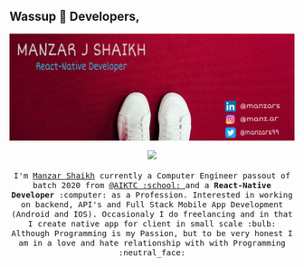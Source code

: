 ## Wassup :wave: Developers,

![Back Ground](https://raw.githubusercontent.com/manzars/manzars/master/img/background.jpg)

<p align="center">
  <img src="https://raw.githubusercontent.com/coderjojo/coderjojo/master/img/github.gif" width=100>
  <br><br>
  <samp>
    I'm <a href="https://manzars.github.io/">Manzar Shaikh</a> currently a Computer Engineer passout of batch 2020 from <a href="https://www.aiktc.ac.in/">@AIKTC :school: </a> and a <b>React-Native Developer</b> :computer: as a Profession. Interested in working on backend, API's and Full Stack Mobile App Development (Android and IOS). Occasionaly I do freelancing and in that I create native app for client in small scale :bulb: Although Programming is my Passion, but to be very honest I am in a love and hate relationship with with Programming :neutral_face:
  </samp>
</p>
